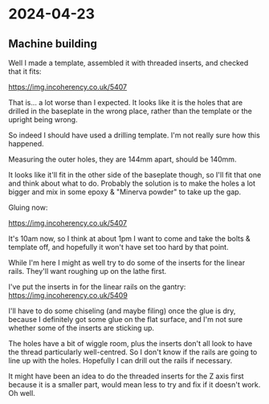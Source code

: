 # 2024-04-23

## Machine building

Well I made a template, assembled it with threaded inserts, and checked that it fits:

https://img.incoherency.co.uk/5407

That is... a lot worse than I expected. It looks like it is the holes that are drilled
in the baseplate in the wrong place, rather than the template or the upright being wrong.

So indeed I should have used a drilling template. I'm not really sure how this happened.

Measuring the outer holes, they are 144mm apart, should be 140mm.

It looks like it'll fit in the other side of the baseplate though, so I'll fit that one
and think about what to do. Probably the solution is to make the holes a lot bigger and mix
in some epoxy & "Minerva powder" to take up the gap.

Gluing now:

https://img.incoherency.co.uk/5407

It's 10am now, so I think at about 1pm I want to come and take the bolts & template off, and
hopefully it won't have set too hard by that point.

While I'm here I might as well try to do some of the inserts for the linear rails. They'll
want roughing up on the lathe first.

I've put the inserts in for the linear rails on the gantry: https://img.incoherency.co.uk/5409

I'll have to do some chiseling (and maybe filing) once the glue is dry, because I definitely
got some glue on the flat surface, and I'm not sure whether some of the inserts are sticking up.

The holes have a bit of wiggle room, plus the inserts don't all look to have the thread
particularly well-centred. So I don't know if the rails are going to line up with the holes.
Hopefully I can drill out the rails if necessary.

It might have been an idea to do the threaded inserts for the Z axis first because it is a
smaller part, would mean less to try and fix if it doesn't work. Oh well.
